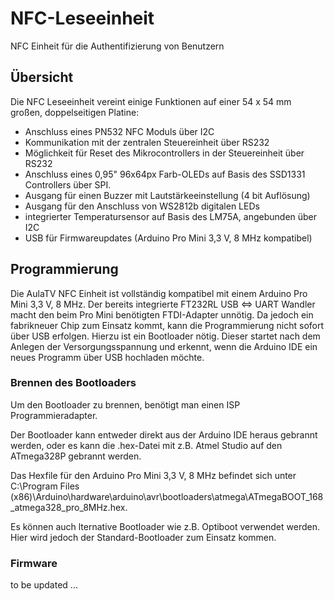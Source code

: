 # NFC-Leseeinheit
NFC Einheit für die Authentifizierung von Benutzern

## Übersicht
Die NFC Leseeinheit vereint einige Funktionen auf einer 54 x 54 mm großen, doppelseitigen Platine:
- Anschluss eines PN532 NFC Moduls über I2C
- Kommunikation mit der zentralen Steuereinheit über RS232
- Möglichkeit für Reset des Mikrocontrollers in der Steuereinheit über RS232
- Anschluss eines 0,95" 96x64px Farb-OLEDs auf Basis des SSD1331 Controllers über SPI.
- Ausgang für einen Buzzer mit Lautstärkeeinstellung (4 bit Auflösung)
- Ausgang für den Anschluss von WS2812b digitalen LEDs
- integrierter Temperatursensor auf Basis des LM75A, angebunden über I2C
- USB für Firmwareupdates (Arduino Pro Mini 3,3 V, 8 MHz kompatibel)

## Programmierung
Die AulaTV NFC Einheit ist vollständig kompatibel mit einem Arduino Pro Mini 3,3 V, 8 MHz. Der bereits integrierte FT232RL USB <=> UART Wandler macht den beim Pro Mini benötigten FTDI-Adapter unnötig. 
Da jedoch ein fabrikneuer Chip zum Einsatz kommt, kann die Programmierung nicht sofort über USB erfolgen. Hierzu ist ein Bootloader nötig. Dieser startet nach dem Anlegen der Versorgungsspannung und erkennt, wenn die Arduino IDE ein neues Programm über USB hochladen möchte.

### Brennen des Bootloaders
Um den Bootloader zu brennen, benötigt man einen ISP Programmieradapter.

Der Bootloader kann entweder direkt aus der Arduino IDE heraus gebrannt werden, oder es kann die .hex-Datei mit z.B. Atmel Studio auf den ATmega328P gebrannt werden.

Das Hexfile für den Arduino Pro Mini 3,3 V, 8 MHz befindet sich unter C:\Program Files (x86)\Arduino\hardware\arduino\avr\bootloaders\atmega\ATmegaBOOT_168_atmega328_pro_8MHz.hex.

Es können auch lternative Bootloader wie z.B. Optiboot verwendet werden. Hier wird jedoch der Standard-Bootloader zum Einsatz kommen.

### Firmware
to be updated ...
